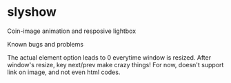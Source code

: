 slyshow
=======

Coin-image animation and resposive lightbox


Known bugs and problems

The actual element option leads to 0 everytime window is resized.
After window's resize, key next/prev make crazy things!
For now, doesn't support link on image, and not even html codes.